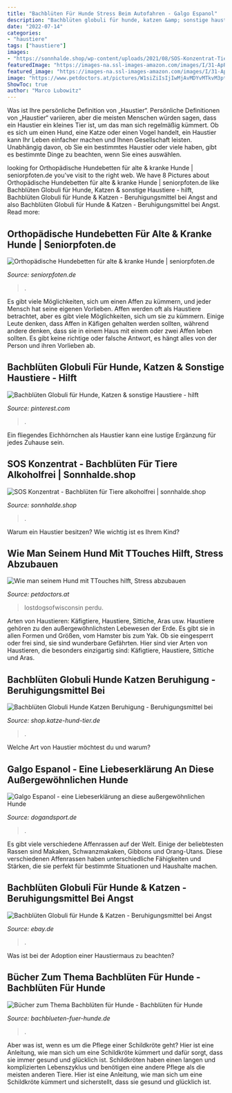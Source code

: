 ```yaml
---
title: "Bachblüten Für Hunde Stress Beim Autofahren - Galgo Espanol"
description: "Bachblüten globuli für hunde, katzen &amp; sonstige haustiere"
date: "2022-07-14"
categories:
- "haustiere"
tags: ["haustiere"]
images:
- "https://sonnhalde.shop/wp-content/uploads/2021/08/SOS-Konzentrat-Tiere.jpg"
featuredImage: "https://images-na.ssl-images-amazon.com/images/I/31-ApPpt7JL._SS930_.jpg"
featured_image: "https://images-na.ssl-images-amazon.com/images/I/31-ApPpt7JL._SS930_.jpg"
image: "https://www.petdoctors.at/pictures/W1siZiIsIjIwMjAvMDYvMTkvM3ptbzFyZDc5Y19BbnRpc3RyZXNzX0FydGlrZWwuanBnIl0sWyJwIiwidGh1bWIiLCI5MDB4NTAwXHUwMDNlIl0sWyJwIiwiZW5jb2RlIiwianBlZyIsIi1xdWFsaXR5IDg1Il1d/Antistress Artikel.jpeg?sha=6533ac0046b0f5ee"
ShowToc: true
author: "Marco Lubowitz"
---
```



Was ist Ihre persönliche Definition von „Haustier“.
Persönliche Definitionen von „Haustier“ variieren, aber die meisten Menschen würden sagen, dass ein Haustier ein kleines Tier ist, um das man sich regelmäßig kümmert. Ob es sich um einen Hund, eine Katze oder einen Vogel handelt, ein Haustier kann Ihr Leben einfacher machen und Ihnen Gesellschaft leisten. Unabhängig davon, ob Sie ein bestimmtes Haustier oder viele haben, gibt es bestimmte Dinge zu beachten, wenn Sie eines auswählen.

	

		
looking for Orthopädische Hundebetten für alte &amp; kranke Hunde | seniorpfoten.de you've visit to the right web. We have 8 Pictures about Orthopädische Hundebetten für alte &amp; kranke Hunde | seniorpfoten.de like Bachblüten Globuli für Hunde, Katzen &amp; sonstige Haustiere - hilft, Bachblüten Globuli für Hunde &amp; Katzen - Beruhigungsmittel bei Angst and also Bachblüten Globuli für Hunde &amp; Katzen - Beruhigungsmittel bei Angst. Read more:
		
    
## Orthopädische Hundebetten Für Alte &amp; Kranke Hunde | Seniorpfoten.de

<img loading=lazy src="https://seniorpfoten.de/wp-content/uploads/2016/11/Golden-Retriever-Hund-im-orthopädischen-Hundebett.jpg" onerror="this.onerror=null;this.src='https://tse1.mm.bing.net/th?id=OIP.QhE66W8erHrUdMAQv_3MggAAAA&amp;pid=15.1';" alt="Orthopädische Hundebetten für alte &amp; kranke Hunde | seniorpfoten.de">

_Source: seniorpfoten.de_

>. 

	

Es gibt viele Möglichkeiten, sich um einen Affen zu kümmern, und jeder Mensch hat seine eigenen Vorlieben.
Affen werden oft als Haustiere betrachtet, aber es gibt viele Möglichkeiten, sich um sie zu kümmern. Einige Leute denken, dass Affen in Käfigen gehalten werden sollten, während andere denken, dass sie in einem Haus mit einem oder zwei Affen leben sollten. Es gibt keine richtige oder falsche Antwort, es hängt alles von der Person und ihren Vorlieben ab.

    
## Bachblüten Globuli Für Hunde, Katzen &amp; Sonstige Haustiere - Hilft

<img loading=lazy src="https://i.pinimg.com/originals/32/1b/84/321b84232ce428208014b06eb8e5e891.jpg" onerror="this.onerror=null;this.src='https://tse2.mm.bing.net/th?id=OIP.v17Tzoro_MlKmvReuO4-ygAAAA&amp;pid=15.1';" alt="Bachblüten Globuli für Hunde, Katzen &amp; sonstige Haustiere - hilft">

_Source: pinterest.com_

>. 

	

Ein fliegendes Eichhörnchen als Haustier kann eine lustige Ergänzung für jedes Zuhause sein.

    
## SOS Konzentrat - Bachblüten Für Tiere Alkoholfrei | Sonnhalde.shop

<img loading=lazy src="https://sonnhalde.shop/wp-content/uploads/2021/08/SOS-Konzentrat-Tiere.jpg" onerror="this.onerror=null;this.src='https://tse2.mm.bing.net/th?id=OIP._Z6Q-2Kjk1zGAsSHktmY5AHaHa&amp;pid=15.1';" alt="SOS Konzentrat - Bachblüten für Tiere alkoholfrei | sonnhalde.shop">

_Source: sonnhalde.shop_

>. 

	

Warum ein Haustier besitzen? Wie wichtig ist es Ihrem Kind?

    
## Wie Man Seinem Hund Mit TTouches Hilft, Stress Abzubauen

<img loading=lazy src="https://www.petdoctors.at/pictures/W1siZiIsIjIwMjAvMDYvMTkvM3ptbzFyZDc5Y19BbnRpc3RyZXNzX0FydGlrZWwuanBnIl0sWyJwIiwidGh1bWIiLCI5MDB4NTAwXHUwMDNlIl0sWyJwIiwiZW5jb2RlIiwianBlZyIsIi1xdWFsaXR5IDg1Il1d/Antistress Artikel.jpeg?sha=6533ac0046b0f5ee" onerror="this.onerror=null;this.src='https://tse2.mm.bing.net/th?id=OIP.o6qp2VmjBiA8EvraW0mo7QHaEK&amp;pid=15.1';" alt="Wie man seinem Hund mit TTouches hilft, Stress abzubauen">

_Source: petdoctors.at_

>lostdogsofwisconsin perdu. 

	

Arten von Haustieren: Käfigtiere, Haustiere, Sittiche, Aras usw.
Haustiere gehören zu den außergewöhnlichsten Lebewesen der Erde. Es gibt sie in allen Formen und Größen, vom Hamster bis zum Yak. Ob sie eingesperrt oder frei sind, sie sind wunderbare Gefährten. Hier sind vier Arten von Haustieren, die besonders einzigartig sind: Käfigtiere, Haustiere, Sittiche und Aras.

    
## Bachblüten Globuli Hunde Katzen Beruhigung - Beruhigungsmittel Bei

<img loading=lazy src="https://images-na.ssl-images-amazon.com/images/I/31-ApPpt7JL._SS930_.jpg" onerror="this.onerror=null;this.src='https://tse1.mm.bing.net/th?id=OIP.oO7cUnczH1fh1RBvwhxT0AHaHa&amp;pid=15.1';" alt="Bachblüten Globuli Hunde Katzen Beruhigung - Beruhigungsmittel bei">

_Source: shop.katze-hund-tier.de_

>. 

	

Welche Art von Haustier möchtest du und warum?

    
## Galgo Espanol - Eine Liebeserklärung An Diese Außergewöhnlichen Hunde

<img loading=lazy src="https://dogandsport.de/wp-content/uploads/2020/06/95953187_3573848255965061_9007365813572730880_o.jpg" onerror="this.onerror=null;this.src='https://tse1.mm.bing.net/th?id=OIP.SCxb7VXzgpryAU_jmpPxuQHaGl&amp;pid=15.1';" alt="Galgo Espanol - eine Liebeserklärung an diese außergewöhnlichen Hunde">

_Source: dogandsport.de_

>. 

	

Es gibt viele verschiedene Affenrassen auf der Welt. Einige der beliebtesten Rassen sind Makaken, Schwanzmakaken, Gibbons und Orang-Utans. Diese verschiedenen Affenrassen haben unterschiedliche Fähigkeiten und Stärken, die sie perfekt für bestimmte Situationen und Haushalte machen.

    
## Bachblüten Globuli Für Hunde &amp; Katzen - Beruhigungsmittel Bei Angst

<img loading=lazy src="https://i.ebayimg.com/images/g/7~UAAOSwSRRe9Jx6/s-l1600.jpg" onerror="this.onerror=null;this.src='https://tse1.mm.bing.net/th?id=OIP.Ha7hPUa9k60rR7z77WFKKwHaHa&amp;pid=15.1';" alt="Bachblüten Globuli für Hunde &amp; Katzen - Beruhigungsmittel bei Angst">

_Source: ebay.de_

>. 

	

Was ist bei der Adoption einer Haustiermaus zu beachten?

    
## Bücher Zum Thema Bachblüten Für Hunde - Bachblüten Für Hunde

<img loading=lazy src="https://ws-eu.amazon-adsystem.com/widgets/q?_encoding=UTF8&amp;ASIN=3275019813&amp;Format=_SL250_&amp;ID=AsinImage&amp;MarketPlace=DE&amp;ServiceVersion=20070822&amp;WS=1&amp;tag=wwwbachblue06-21" onerror="this.onerror=null;this.src='https://tse4.mm.bing.net/th?id=OIP.aExg3QqoUlw0MNbv9fkkWQAAAA&amp;pid=15.1';" alt="Bücher zum Thema Bachblüten für Hunde - Bachblüten für Hunde">

_Source: bachblueten-fuer-hunde.de_

>. 

	

Aber was ist, wenn es um die Pflege einer Schildkröte geht? Hier ist eine Anleitung, wie man sich um eine Schildkröte kümmert und dafür sorgt, dass sie immer gesund und glücklich ist.
Schildkröten haben einen langen und komplizierten Lebenszyklus und benötigen eine andere Pflege als die meisten anderen Tiere. Hier ist eine Anleitung, wie man sich um eine Schildkröte kümmert und sicherstellt, dass sie gesund und glücklich ist.

